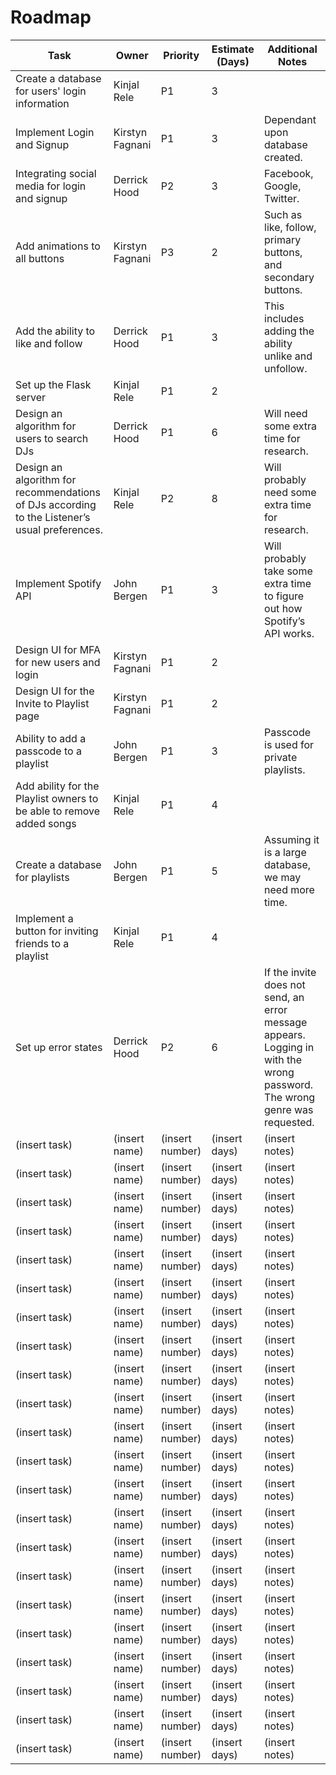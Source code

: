 # Roadmap

| Task | Owner | Priority | Estimate (Days) | Additional Notes
|-|-|-|-|-|
| Create a database for users' login information | Kinjal Rele | P1 | 3 |  |
| Implement Login and Signup | Kirstyn Fagnani | P1 | 3 | Dependant upon database created. |
| Integrating social media for login and signup | Derrick Hood | P2 | 3 | Facebook, Google, Twitter. |
| Add animations to all buttons | Kirstyn Fagnani | P3 | 2 | Such as like, follow, primary buttons, and secondary buttons. |
| Add the ability to like and follow | Derrick Hood | P1 | 3 | This includes adding the ability unlike and unfollow. |
| Set up the Flask server | Kinjal Rele | P1 | 2 |  |
| Design an algorithm for users to search DJs | Derrick Hood | P1 | 6 | Will need some extra time for research. |
| Design an algorithm for recommendations of DJs according to the Listener’s usual preferences. | Kinjal Rele | P2 | 8 | Will probably need some extra time for research. |
| Implement Spotify API | John Bergen | P1 | 3 | Will probably take some extra time to figure out how Spotify’s API works. |
| Design UI for MFA for new users and login | Kirstyn Fagnani | P1 | 2 |  |
| Design UI for the Invite to Playlist page | Kirstyn Fagnani | P1 | 2 |  |
| Ability to add a passcode to a playlist | John Bergen | P1 | 3 | Passcode is used for private playlists. |
| Add ability for the Playlist owners to be able to remove added songs | Kinjal Rele | P1 | 4 |  |
| Create a database for playlists | John Bergen | P1 | 5 | Assuming it is a large database, we may need more time. |
| Implement a button for inviting friends to a playlist | Kinjal Rele | P1 | 4 |  |
| Set up error states | Derrick Hood | P2 | 6 | If the invite does not send, an error message appears. Logging in with the wrong password. The wrong genre was requested. |
| (insert task) | (insert name) | (insert number) | (insert days) | (insert notes) |
| (insert task) | (insert name) | (insert number) | (insert days) | (insert notes) |
| (insert task) | (insert name) | (insert number) | (insert days) | (insert notes) |
| (insert task) | (insert name) | (insert number) | (insert days) | (insert notes) |
| (insert task) | (insert name) | (insert number) | (insert days) | (insert notes) |
| (insert task) | (insert name) | (insert number) | (insert days) | (insert notes) |
| (insert task) | (insert name) | (insert number) | (insert days) | (insert notes) |
| (insert task) | (insert name) | (insert number) | (insert days) | (insert notes) |
| (insert task) | (insert name) | (insert number) | (insert days) | (insert notes) |
| (insert task) | (insert name) | (insert number) | (insert days) | (insert notes) |
| (insert task) | (insert name) | (insert number) | (insert days) | (insert notes) |
| (insert task) | (insert name) | (insert number) | (insert days) | (insert notes) |
| (insert task) | (insert name) | (insert number) | (insert days) | (insert notes) |
| (insert task) | (insert name) | (insert number) | (insert days) | (insert notes) |
| (insert task) | (insert name) | (insert number) | (insert days) | (insert notes) |
| (insert task) | (insert name) | (insert number) | (insert days) | (insert notes) |
| (insert task) | (insert name) | (insert number) | (insert days) | (insert notes) |
| (insert task) | (insert name) | (insert number) | (insert days) | (insert notes) |
| (insert task) | (insert name) | (insert number) | (insert days) | (insert notes) |
| (insert task) | (insert name) | (insert number) | (insert days) | (insert notes) |
| (insert task) | (insert name) | (insert number) | (insert days) | (insert notes) |
| (insert task) | (insert name) | (insert number) | (insert days) | (insert notes) |